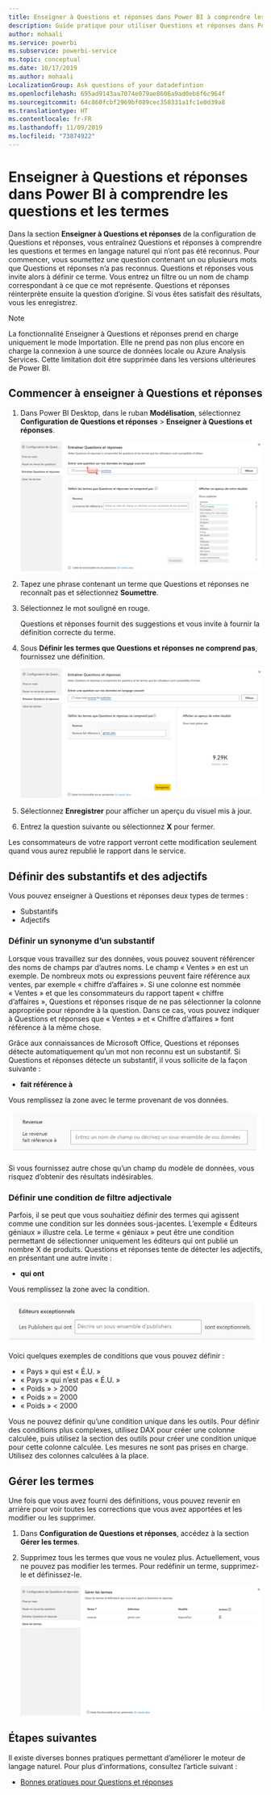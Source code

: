 ```yaml
---
title: Enseigner à Questions et réponses dans Power BI à comprendre les questions et les termes
description: Guide pratique pour utiliser Questions et réponses dans Power BI pour explorer vos données
author: mohaali
ms.service: powerbi
ms.subservice: powerbi-service
ms.topic: conceptual
ms.date: 10/17/2019
ms.author: mohaali
LocalizationGroup: Ask questions of your datadefintion
ms.openlocfilehash: 695ad9143aa7074e079ae8606a9ad0eb6f6c964f
ms.sourcegitcommit: 64c860fcbf2969bf089cec358331a1fc1e0d39a8
ms.translationtype: HT
ms.contentlocale: fr-FR
ms.lasthandoff: 11/09/2019
ms.locfileid: "73874922"
---
```

# <a name="teach-qa-to-understand-questions-and-terms-in-power-bi-qa"></a>Enseigner à Questions et réponses dans Power BI à comprendre les questions et les termes

Dans la section **Enseigner à Questions et réponses** de la configuration de Questions et réponses, vous entraînez Questions et réponses à comprendre les questions et termes en langage naturel qui n’ont pas été reconnus. Pour commencer, vous soumettez une question contenant un ou plusieurs mots que Questions et réponses n’a pas reconnus. Questions et réponses vous invite alors à définir ce terme. Vous entrez un filtre ou un nom de champ correspondant à ce que ce mot représente. Questions et réponses réinterprète ensuite la question d’origine. Si vous êtes satisfait des résultats, vous les enregistrez.

> [!NOTE]
> La fonctionnalité Enseigner à Questions et réponses prend en charge uniquement le mode Importation. Elle ne prend pas non plus encore en charge la connexion à une source de données locale ou Azure Analysis Services. Cette limitation doit être supprimée dans les versions ultérieures de Power BI.

## <a name="start-to-teach-qa"></a>Commencer à enseigner à Questions et réponses

1. Dans Power BI Desktop, dans le ruban **Modélisation**, sélectionnez **Configuration de Questions et réponses** > **Enseigner à Questions et réponses**.

    ![Enseigner à Questions et réponses - Synonyme en rouge](media/qna-tooling-teach-synonym-red.png)

2. Tapez une phrase contenant un terme que Questions et réponses ne reconnaît pas et sélectionnez **Soumettre**.

3. Sélectionnez le mot souligné en rouge. 

    Questions et réponses fournit des suggestions et vous invite à fournir la définition correcte du terme. 
    
3. Sous **Définir les termes que Questions et réponses ne comprend pas**, fournissez une définition.

    ![Enseigner à Questions et réponses - Aperçu des synonymes](media/qna-tooling-teach-fixpreview.png)

4. Sélectionnez **Enregistrer** pour afficher un aperçu du visuel mis à jour.

5. Entrez la question suivante ou sélectionnez **X** pour fermer.

Les consommateurs de votre rapport verront cette modification seulement quand vous aurez republié le rapport dans le service.

## <a name="define-nouns-and-adjectives"></a>Définir des substantifs et des adjectifs

Vous pouvez enseigner à Questions et réponses deux types de termes :

- Substantifs
- Adjectifs

### <a name="define-a-noun-synonym"></a>Définir un synonyme d’un substantif

Lorsque vous travaillez sur des données, vous pouvez souvent référencer des noms de champs par d’autres noms. Le champ « Ventes » en est un exemple. De nombreux mots ou expressions peuvent faire référence aux ventes, par exemple « chiffre d’affaires ». Si une colonne est nommée « Ventes » et que les consommateurs du rapport tapent « chiffre d’affaires », Questions et réponses risque de ne pas sélectionner la colonne appropriée pour répondre à la question. Dans ce cas, vous pouvez indiquer à Questions et réponses que « Ventes » et « Chiffre d’affaires » font référence à la même chose.

Grâce aux connaissances de Microsoft Office, Questions et réponses détecte automatiquement qu’un mot non reconnu est un substantif. Si Questions et réponses détecte un substantif, il vous sollicite de la façon suivante :

- <your term> **fait référence à** 

Vous remplissez la zone avec le terme provenant de vos données.

![Enseigner à Questions et réponses - Invite à taper un synonyme](media/qna-tooling-synonym-prompt.png)

Si vous fournissez autre chose qu’un champ du modèle de données, vous risquez d’obtenir des résultats indésirables.

### <a name="define-an-adjective-filter-condition"></a>Définir une condition de filtre adjectivale

Parfois, il se peut que vous souhaitiez définir des termes qui agissent comme une condition sur les données sous-jacentes. L’exemple « Éditeurs géniaux » illustre cela. Le terme « géniaux » peut être une condition permettant de sélectionner uniquement les éditeurs qui ont publié un nombre X de produits. Questions et réponses tente de détecter les adjectifs, en présentant une autre invite :

- <field name> **qui ont**  

Vous remplissez la zone avec la condition.

![Enseigner à Questions et réponses - Invite à taper un synonyme](media/qna-tooling-adjectives.png)

Voici quelques exemples de conditions que vous pouvez définir :

- « Pays » qui est « É.U. »
- « Pays » qui n’est pas « É.U. »
- « Poids » > 2000
- « Poids » = 2000
- « Poids » < 2000

Vous ne pouvez définir qu’une condition unique dans les outils. Pour définir des conditions plus complexes, utilisez DAX pour créer une colonne calculée, puis utilisez la section des outils pour créer une condition unique pour cette colonne calculée. Les mesures ne sont pas prises en charge. Utilisez des colonnes calculées à la place.

## <a name="manage-terms"></a>Gérer les termes

Une fois que vous avez fourni des définitions, vous pouvez revenir en arrière pour voir toutes les corrections que vous avez apportées et les modifier ou les supprimer. 

1. Dans **Configuration de Questions et réponses**, accédez à la section **Gérer les termes**.

2. Supprimez tous les termes que vous ne voulez plus. Actuellement, vous ne pouvez pas modifier les termes. Pour redéfinir un terme, supprimez-le et définissez-le.

    ![Questions et réponses - Gérer les termes](media/qna-manage-terms.png)

## <a name="next-steps"></a>Étapes suivantes

Il existe diverses bonnes pratiques permettant d’améliorer le moteur de langage naturel. Pour plus d’informations, consultez l’article suivant :

* [Bonnes pratiques pour Questions et réponses](q-and-a-best-practices.md)
